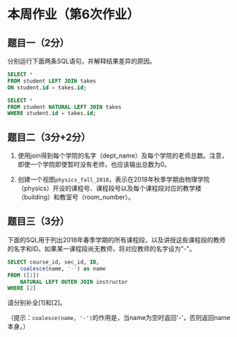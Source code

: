 # 本周作业（第6次作业）

## 题目一（2分）
分别运行下面两条SQL语句，并解释结果差异的原因。

```sql
SELECT *
FROM student LEFT JOIN takes
ON student.id = takes.id;
```

```sql
SELECT *
FROM student NATURAL LEFT JOIN takes
WHERE student.id = takes.id;
```

## 题目二（3分+2分）
1. 使用join得到每个学院的名字（dept_name）及每个学院的老师总数。注意，即使一个学院即使暂时没有老师，也应该输出总数为0。

2. 创建一个视图`physics_fall_2018`，表示在2018年秋季学期由物理学院（physics）开设的课程号、课程段号以及每个课程段对应的教学楼（building）和教室号（room_number）。

## 题目三（3分）
下面的SQL用于列出2018年春季学期的所有课程段，以及讲授这些课程段的教师的名字和ID。如果某一课程段尚无教师，将对应教师的名字设为"-"。

```sql
SELECT course_id, sec_id, ID,
    coalesce(name, '-') as name
FROM ([1])
    NATURAL LEFT OUTER JOIN instructor
WHERE [2]
```
请分别补全[1]和[2]。

（提示：`coalesce(name, '-')`的作用是，当name为空时返回'-'，否则返回name本身。）